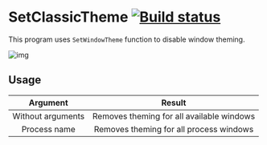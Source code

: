 # SetClassicTheme [![Build status](https://ci.appveyor.com/api/projects/status/6faaky9mup279p03?svg=true)](https://ci.appveyor.com/project/feel-the-dz3n/setclassictheme)
This program uses ``SetWindowTheme`` function to disable window theming.

![img](https://raw.githubusercontent.com/feel-the-dz3n/SetClassicTheme/master/sctprev.gif)

## Usage
| Argument          | Result                                    |
|       :--:        |                   :--:                    |
| Without arguments | Removes theming for all available windows |
| Process name      | Removes theming for all process windows   |
